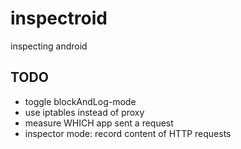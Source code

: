 inspectroid
===========
inspecting android

TODO
-----------
- toggle blockAndLog-mode
- use iptables instead of proxy
- measure WHICH app sent a request
- inspector mode: record content of HTTP requests
